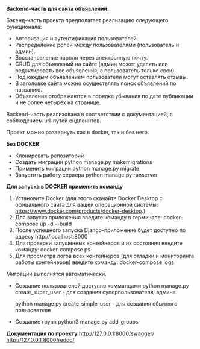 **Backend-часть для сайта объявлений.**

Бэкенд-часть проекта предполагает реализацию следующего функционала:

- Авторизация и аутентификация пользователей.
- Распределение ролей между пользователями (пользователь и админ).
- Восстановление пароля через электронную почту.
- CRUD для объявлений на сайте (админ может удалять или редактировать все объявления, а пользователь только свои).
- Под каждым объявлением пользователи могут оставлять отзывы.
- В заголовке сайта можно осуществлять поиск объявлений по названию.
- Объявления отображаются в порядке убывания по дате публикации и не более четырёх на странице.

Backend-часть реализована в соответствии с документацией, с соблюдением url-путей ендпоинтов.

Проект можно развернуть как в docker, так и без него.

**Без DOCKER:**
- Клонировать репозиторий
- Создать миграции
    python manage.py makemigrations
- Применить миграции
    python manage.py migrate
- Запустить работу сервера
    python manage.py runserver

**Для запуска в DOCKER применить команду**
1. Установите Docker (для этого скачайте Docker Desktop с офицального сайта для вашей операционной системы: https://www.docker.com/products/docker-desktop.)
2. Для запуска приложения введите команду в терминале: docker-compose up -d --build
3. После успешного запуска Django-приложение будет доступно по адресу http://localhost:8000
4. Для проверки запущенных контейнеров и их состояния введите команду: docker-compose ps
5. Для просмотра логов всех контейнеров (для отладки и мониторинга работы контейнеров) введите команду: docker-compose logs

Миграции выполнятся автоматически.


- Создание пользователей доступно коммандами
     python manage.py create_super_user - для создания суперпользователя, админа
  
     python manage.py create_simple_user  - для создания обычного пользователя

- Создание групп
     python3 manage.py add_groups

**Документация по проекту**
    http://127.0.0.1:8000/swagger/
    http://127.0.0.1:8000/redoc/

